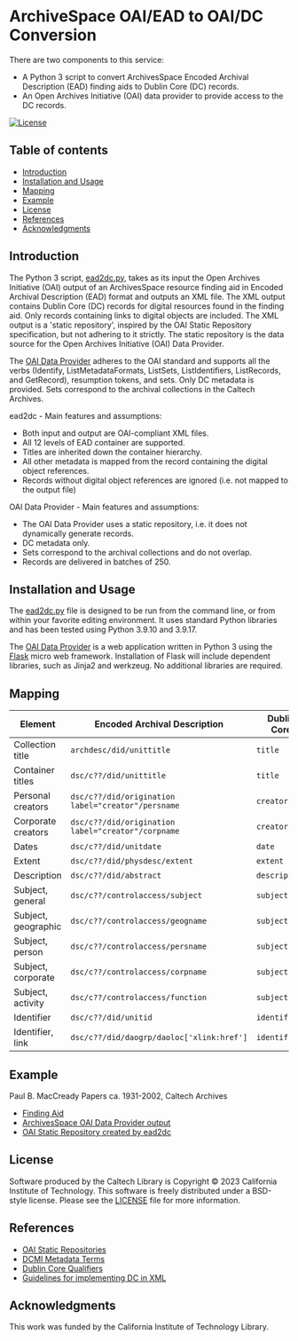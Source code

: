 # ArchiveSpace OAI/EAD to OAI/DC Conversion

There are two components to this service:

* A Python 3 script to convert ArchivesSpace Encoded Archival Description (EAD) finding aids to Dublin Core (DC) records.
* An Open Archives Initiative (OAI) data provider to provide access to the DC records.


[![License](https://img.shields.io/badge/License-BSD--like-lightgrey)](https://choosealicense.com/licenses/bsd-3-clause)


## Table of contents

* [Introduction](#introduction)
* [Installation and Usage](#installation-and-usage)
* [Mapping](#mapping)
* [Example](#example)
* [License](#license)
* [References](#references)
* [Acknowledgments](#acknowledgments)


## Introduction

The Python 3 script, [ead2dc.py](app/ead2dc.py), takes as its input the Open Archives Initiative (OAI) output of an ArchivesSpace resource finding aid in Encoded Archival Description (EAD) format and outputs an XML file. The XML output contains Dublin Core (DC) records for digital resources found in the finding aid. Only records containing links to digital objects are included. The XML output is a 'static repository', inspired by the OAI Static Repository specification, but not adhering to it strictly. The static repository is the data source for the Open Archives Initiative (OAI) Data Provider.

The [OAI Data Provider](https://apps.library.caltech.edu/ead2dc/) adheres to the OAI standard and supports all the verbs (Identify, ListMetadataFormats, ListSets, ListIdentifiers, ListRecords, and GetRecord), resumption tokens, and sets. Only DC metadata is provided. Sets correspond to the archival collections in the Caltech Archives.

ead2dc - Main features and assumptions:

* Both input and output are OAI-compliant XML files.
* All 12 levels of EAD container are supported.
* Titles are inherited down the container hierarchy.
* All other metadata is mapped from the record containing the digital object references.
* Records without digital object references are ignored (i.e. not mapped to the output file)

OAI Data Provider - Main features and assumptions:

* The OAI Data Provider uses a static repository, i.e. it does not dynamically generate records.
* DC metadata only.
* Sets correspond to the archival collections and do not overlap.
* Records are delivered in batches of 250.

## Installation and Usage

The [ead2dc.py](app/ead2dc.py) file is designed to be run from the command line, or from within your favorite editing environment. It uses standard Python libraries and has been tested using Python 3.9.10 and 3.9.17.

The [OAI Data Provider](https://apps.library.caltech.edu/ead2dc/) is a web application written in Python 3 using the [Flask](https://flask.palletsprojects.com/en/3.0.x/) micro web framework. Installation of Flask will include dependent libraries, such as Jinja2 and werkzeug. No additional libraries are required.

## Mapping

| Element | Encoded Archival Description | Dublin Core |
|---|---|---|
| Collection title  | `archdesc/did/unittitle`  | `title`  |
| Container titles  | `dsc/c??/did/unittitle`  | `title`  |
| Personal creators  | `dsc/c??/did/origination label="creator"/persname`  | `creator`  |
| Corporate creators  | `dsc/c??/did/origination label="creator"/corpname`  | `creator`  |
| Dates  | `dsc/c??/did/unitdate`  | `date`  |
| Extent  | `dsc/c??/did/physdesc/extent`  | `extent`  |
| Description  | `dsc/c??/did/abstract`  | `description`  |
| Subject, general  | `dsc/c??/controlaccess/subject`  | `subject`  |
| Subject, geographic  | `dsc/c??/controlaccess/geogname`  | `subject`  |
| Subject, person  | `dsc/c??/controlaccess/persname`  | `subject`  |
| Subject, corporate  | `dsc/c??/controlaccess/corpname`  | `subject`  |
| Subject, activity  | `dsc/c??/controlaccess/function`  | `subject`  |
| Identifier  | `dsc/c??/did/unitid`  | `identifier`  |
| Identifier, link  | `dsc/c??/did/daogrp/daoloc['xlink:href']`  | `identifier`  |


## Example

Paul B. MacCready Papers ca. 1931-2002, Caltech Archives

* [Finding Aid](https://collections.archives.caltech.edu/repositories/2/resources/197)
* [ArchivesSpace OAI Data Provider output](https://caltechlibrary.github.io/ead2dc/xml/maccready-ead.xml)
* [OAI Static Repository created by ead2dc](https://caltechlibrary.github.io/ead2dc/xml/maccready-dc.xml)


## License

Software produced by the Caltech Library is Copyright © 2023 California Institute of Technology.  This software is freely distributed under a BSD-style license.  Please see the [LICENSE](LICENSE) file for more information.


## References

* [OAI Static Repositories](http://www.openarchives.org/OAI/2.0/guidelines-static-repository.htm)
* [DCMI Metadata Terms](https://www.dublincore.org/specifications/dublin-core/dcmi-terms/)
* [Dublin Core Qualifiers](https://www.dublincore.org/specifications/dublin-core/dcmes-qualifiers/)
* [Guidelines for implementing DC in XML](https://www.dublincore.org/specifications/dublin-core/dc-xml-guidelines/2002-04-14/)


## Acknowledgments

This work was funded by the California Institute of Technology Library.